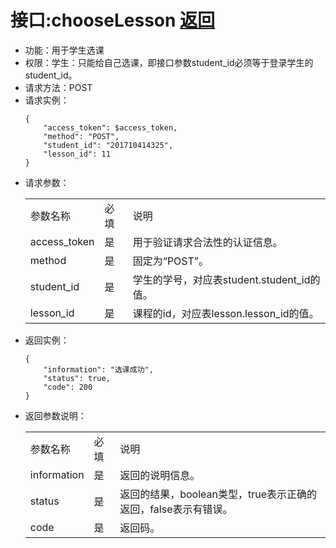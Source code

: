 
# 接口:chooseLesson  [返回](../README.md)


<ul>
    <li>功能：用于学生选课</li>
    <li>权限：学生：只能给自己选课，即接口参数student_id必须等于登录学生的student_id。</li>
    <li>请求方法：POST</li>
    <li>
        请求实例：  
            
```
{
    "access_token": $access_token,
    "method": "POST",
    "student_id": "201710414325",
    "lesson_id": 11
}
```
   </li>
    <li>
        请求参数：
        <table>
            <tr>
                <td>参数名称</td>
                <td>必填</td>
                <td>说明</td>
            </tr>
            <tr>
                <td>access_token</td>
                <td>是</td>
                <td>用于验证请求合法性的认证信息。</td>
            </tr>
            <tr>
                <td>method</td>
                <td>是</td>
                <td>固定为“POST”。</td>
            </tr>
            <tr>
                <td>student_id</td>
                <td>是</td>
                <td>学生的学号，对应表student.student_id的值。</td>
            </tr>
            <tr>
                <td>lesson_id</td>
                <td>是</td>
                <td>课程的id，对应表lesson.lesson_id的值。</td>
            </tr>
        </table>
    </li>
    <li>
        返回实例：  
            
```
{
    "information": "选课成功",
    "status": true,
    "code": 200
}
```
   </li>
    <li>
        返回参数说明：
        <table>
            <tr>
                <td>参数名称</td>
                <td>必填</td>
                <td>说明</td>
            </tr>
            <tr>
                <td>information</td>
                <td>是</td>
                <td>返回的说明信息。</td>
            </tr>
            <tr>
                <td>status</td>
                <td>是</td>
                <td>返回的结果，boolean类型，true表示正确的返回，false表示有错误。</td>
            </tr>
            <tr>
                <td>code</td>
                <td>是</td>
                <td>返回码。</td>
            </tr>
        </table>
    </li>
</ul>